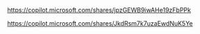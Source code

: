 https://copilot.microsoft.com/shares/jpzGEWB9iwAHe19zFbPPk

https://copilot.microsoft.com/shares/JkdRsm7k7uzaEwdNuK5Ye
